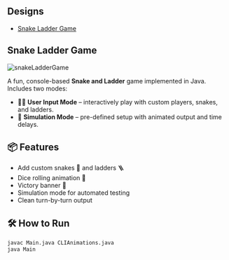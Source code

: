 
## Designs
- [Snake Ladder Game](#snakeLadderGame)


## Snake Ladder Game
![snakeLadderGame](https://github.com/mudittiwari/Machine-Coding/blob/master/SnakeLadderGameLLD/Screencast%20from%2005-14-2025%2012_47_42%20PM.gif)


A fun, console-based **Snake and Ladder** game implemented in Java. Includes two modes:

- 🧑‍💻 **User Input Mode** – interactively play with custom players, snakes, and ladders.
- 🤖 **Simulation Mode** – pre-defined setup with animated output and time delays.

## 📦 Features

- Add custom snakes 🐍 and ladders 🪜
- Dice rolling animation 🎲
- Victory banner 🎉
- Simulation mode for automated testing
- Clean turn-by-turn output

## 🛠️ How to Run

```bash
javac Main.java CLIAnimations.java
java Main
